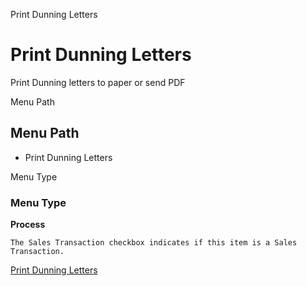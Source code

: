 
Print Dunning Letters
# Print Dunning Letters


Print Dunning letters to paper or send PDF

Menu Path
## Menu Path



- Print Dunning Letters

Menu Type
### Menu Type

**Process**

```
The Sales Transaction checkbox indicates if this item is a Sales Transaction.
```

[Print Dunning Letters](functional-guide/process/process-c_dunningprint.md)